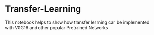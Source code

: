 # Transfer-Learning
This notebook helps to show how transfer learning can be implemented with VGG16 and other popular Pretrained Networks
